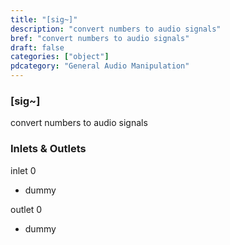 ```yaml
---
title: "[sig~]"
description: "convert numbers to audio signals"
bref: "convert numbers to audio signals"
draft: false
categories: ["object"]
pdcategory: "General Audio Manipulation"
---
```


### [sig~]

convert numbers to audio signals

### Inlets & Outlets

inlet 0

 - dummy

outlet 0

 - dummy
 
